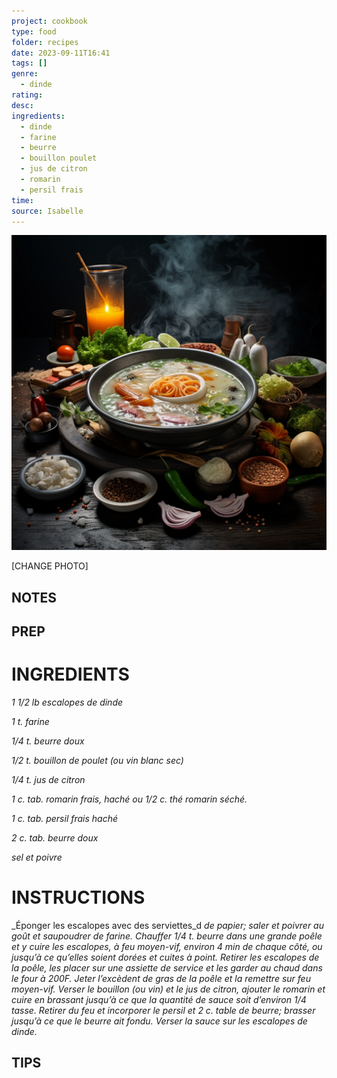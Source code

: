 ```yaml
---
project: cookbook
type: food
folder: recipes
date: 2023-09-11T16:41
tags: []
genre:
  - dinde
rating: 
desc: 
ingredients:
  - dinde
  - farine
  - beurre
  - bouillon poulet
  - jus de citron
  - romarin
  - persil frais
time: 
source: Isabelle
---
```


![IMAGE](_default.png)


[CHANGE PHOTO]


## NOTES




## PREP


# INGREDIENTS

_1 1/2 lb escalopes de dinde_

_1 t. farine_

_1/4 t. beurre doux_

_1/2 t. bouillon de poulet_
_(ou vin blanc sec)_

_1/4 t. jus de citron_

_1 c. tab. romarin frais, haché ou 1/2 c. thé_
_romarin séché._

_1 c. tab. persil frais haché_

_2 c. tab. beurre doux_

_sel et poivre_


# INSTRUCTIONS

_Éponger les escalopes avec des serviettes_d
_de papier; saler et poivrer au goût et saupoudrer_
_de farine. Chauffer 1/4 t. beurre dans une_
_grande poêle et y cuire les escalopes, à feu_
_moyen-vif, environ 4 min de chaque côté, ou_
_jusqu’à ce qu’elles soient dorées et cuites à_
_point. Retirer les escalopes de la poêle, les_
_placer sur une assiette de service et les garder_
_au chaud dans le four à 200F. Jeter l’excèdent_
_de gras de la poêle et la remettre sur feu_
_moyen-vif. Verser le bouillon (ou vin) et le_
_jus de citron, ajouter le romarin et cuire en_
_brassant jusqu’à ce que la quantité de sauce_
_soit d’environ 1/4 tasse. Retirer du feu et_
_incorporer le persil et 2 c. table de beurre;_
_brasser jusqu’à ce que le beurre ait fondu._
_Verser la sauce sur les escalopes de dinde._


## TIPS



